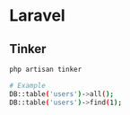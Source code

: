 # Laravel

## Tinker

```bash
php artisan tinker
```

```bash
# Example
DB::table('users')->all();
DB::table('users')->find(1);
```
